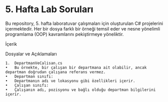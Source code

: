
# 5.⁠ ⁠Hafta Lab Soruları

Bu repository, 5. hafta laboratuvar çalışmaları için oluşturulan C# projelerini içermektedir. Her bir dosya farklı bir örneği temsil eder ve nesne yönelimli programlama (OOP) kavramlarını pekiştirmeye yöneliktir.

İçerik

Dosyalar ve Açıklamaları

	1.	DepartmanVeCalisan.cs
	•	Bu örnekte, bir çalışan bir departmana ait olabilir, ancak departman doğrudan çalışana referans vermez.
	•	Departman sınıfı:
	•	Departmanın adı ve lokasyonu gibi özellikleri içerir.
	•	Çalışan sınıfı:
	•	Çalışanın adı, pozisyonu ve bağlı olduğu departman bilgilerini içerir.

